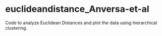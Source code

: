 # euclideandistance_Anversa-et-al
Code to analyze Euclidean Distances and plot the data using hierarchical clustering.
